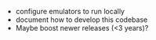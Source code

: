 - configure emulators to run locally
- document how to develop this codebase
- Maybe boost newer releases (<3 years)?